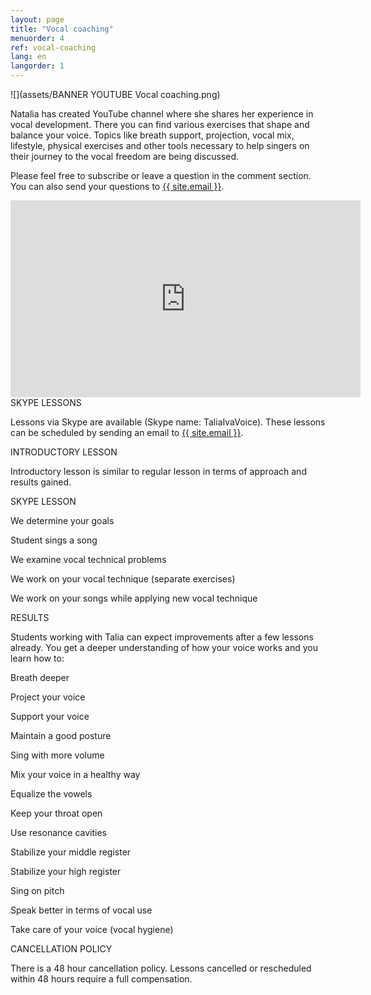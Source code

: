 ```yaml
---
layout: page
title: "Vocal coaching"
menuorder: 4
ref: vocal-coaching
lang: en
langorder: 1
---
```


![](assets/BANNER YOUTUBE Vocal coaching.png)

Natalia has created YouTube channel where she shares her experience in vocal development. There you can find various exercises that shape and balance your voice. Topics like breath support, projection, vocal mix, lifestyle, physical exercises and other tools necessary to help singers on their journey to the vocal freedom are being discussed. 

Please feel free to subscribe or leave a question in the comment section. You can also send your questions to <a href="mailto:{{ site.email }}">{{ site.email }}</a>.

<iframe width="560" height="315" src="https://www.youtube.com/embed/bNK8kpnJadM" frameborder="0" allow="autoplay; encrypted-media" allowfullscreen></iframe

SKYPE LESSONS

Lessons via Skype are available (Skype name: TaliaIvaVoice). These lessons can be scheduled by sending an email to <a href="mailto:{{ site.email }}">{{ site.email }}</a>.

INTRODUCTORY LESSON

Introductory lesson is similar to regular lesson in terms of approach and results gained.

SKYPE LESSON

We determine your goals

Student sings a song

We examine vocal technical problems

We work on your vocal technique (separate exercises)

We work on your songs while applying new vocal technique


RESULTS

Students working with Talia can expect improvements after a few lessons already. You get a deeper understanding of how your voice works and you learn how to:

Breath deeper

Project your voice

Support your voice

Maintain a good posture

Sing with more volume

Mix your voice in a healthy way

Equalize the vowels

Keep your throat open

Use resonance cavities

Stabilize your middle register

Stabilize your high register

Sing on pitch

Speak better in terms of vocal use

Take care of your voice (vocal hygiene)


CANCELLATION POLICY

There is a 48 hour cancellation policy. Lessons cancelled or rescheduled within 48 hours require a full compensation.

